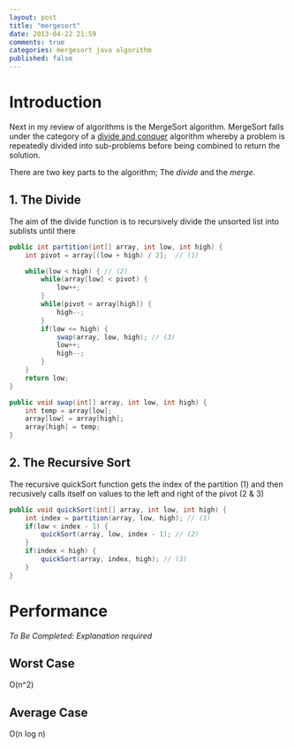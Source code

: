 ```yaml
---
layout: post
title: "mergesort"
date: 2013-04-22 21:59
comments: true
categories: mergesort java algorithm
published: false
---
```


# Introduction

Next in my review of algorithms is the MergeSort algorithm. MergeSort falls under the category of a [divide and conquer](http://en.wikipedia.org/wiki/Divide_and_conquer_algorithm) algorithm whereby a problem is repeatedly divided into sub-problems before being combined to return the solution. 

<!-- more -->

There are two key parts to the algorithm; The *divide* and the *merge*.

## 1. The Divide

The aim of the divide function is to recursively divide the unsorted list into sublists until there 

``` java
public int partition(int[] array, int low, int high) {
    int pivot = array[(low + high) / 2];  // (1)

    while(low < high) { // (2)
        while(array[low] < pivot) {
            low++;
        }
        while(pivot < array[high]) {
            high--;
        }
        if(low <= high) {
            swap(array, low, high); // (3)
            low++;
            high--;
        }
    }
    return low;
}

public void swap(int[] array, int low, int high) {
    int temp = array[low];
    array[low] = array[high];
    array[high] = temp;
}
```

## 2. The Recursive Sort

The recursive quickSort function gets the index of the partition (1) and then recusively calls itself on values to the left and right of the pivot (2 & 3)

``` java
public void quickSort(int[] array, int low, int high) {
    int index = partition(array, low, high); // (1)
    if(low < index - 1) {
        quickSort(array, low, index - 1); // (2)
    }
    if(index < high) {
        quickSort(array, index, high); // (3)
    }
}
```

# Performance

_To Be Completed: Explanation required_

## Worst Case
O(n^2)

## Average Case
O(n log n)
